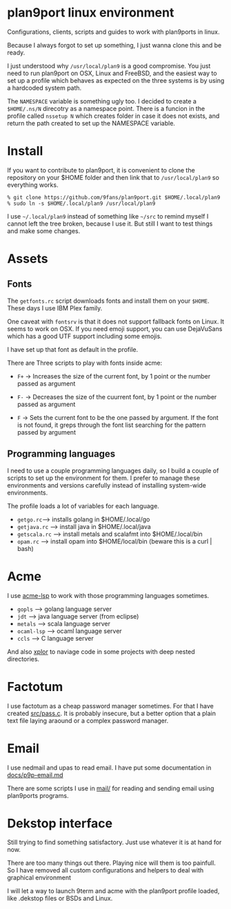 # plan9port linux environment

Configurations, clients, scripts and guides to work with plan9ports
in linux.

Because I always forgot to set up something, I just wanna clone this
and be ready.

I just understood why  `/usr/local/plan9` is a good compromise. You just
need to run plan9port on OSX, Linux and FreeBSD, and the easiest way to
set up a profile which behaves as expected on the three systems is by
using a hardcoded system path.

The `NAMESPACE` variable is something ugly too. I decided to create a
`$HOME/.ns/N` direcotry as a namespace point. There is a funcion in
the profile called `nssetup N` which creates folder in case it does not
exists, and return the path created to set up the NAMESPACE variable.

# Install

If you want to contribute to plan9port, it is convenient to clone the
repository on your $HOME folder and then link that to `/usr/local/plan9`
so everything works.

````
% git clone https://github.com/9fans/plan9port.git $HOME/.local/plan9
% sudo ln -s $HOME/.local/plan9 /usr/local/plan9
````

I use `~/.local/plan9` instead of something like `~/src` to remind myself
I cannot left the tree broken, because I use it. But still I want to test
things and make some changes.


# Assets

## Fonts

The `getfonts.rc` script downloads fonts and install them on your `$HOME`.
These days I use IBM Plex family.

One caveat with `fontsrv` is that it does not support fallback fonts on
Linux. It seems to work on OSX. If you need emoji support,
you can use DejaVuSans which has a good UTF support including some emojis.

I have set up that font as default in the profile.

There are Three scripts to play with fonts inside acme:

- `F+` → Increases the size of the current font, by 1 point or the number
passed as argument

- `F-` → Decreases the size of the cuurrent font, by 1 point or the
number passed as argument

- `F` → Sets the current font to be the one passed by argument. If the
font is not found, it greps through the font list searching for the
pattern passed by argument

## Programming languages

I need to use a couple programming languages daily, so I build a couple of scripts to set up the environment for them.
I prefer to manage these environments and versions carefully instead of installing system-wide environments.

The profile loads a lot of variables for each language.

 - `getgo.rc`--> installs golang in $HOME/.local/go
 - `getjava.rc` --> install java in $HOME/.local/java
 - `getscala.rc` --> install metals and scalafmt into $HOME/.local/bin
 - `opam.rc` --> install opam into $HOME/local/bin (beware this is a curl | bash)

# Acme

I use [acme-lsp](https://github.com/fhs/acme-lsp) to work with those
programming languages sometimes.

 - `gopls` --> golang language server
 - `jdt` --> java language server (from eclipse)
 - `metals` --> scala language server
 - `ocaml-lsp` --> ocaml language server
 - `ccls` --> C language server

And also [xplor](https://github.com/mpl/xplor) to naviage code in some
projects with deep nested directories.

# Factotum

I use factotum as a cheap password manager sometimes. For that I have
created [src/pass.c](src/pass.c). It is probably insecure, but a better
option that a plain text file laying araound or a complex password
manager.


# Email

I use nedmail and upas to read email. I have put some documentation in
[docs/p9p-email.md](docs/p9p-email.md)

There are some scripts I use in [mail/](mail/) for reading and sending
email using plan9ports programs.

# Dekstop interface

Still trying to find something satisfactory. Just use whatever it is at
hand for now.

There are too many things out there. Playing nice will them is too
painfull. So I have removed all custom configurations and helpers to
deal with graphical environment

I will let  a way to launch 9term and acme with the plan9port profile
loaded, like .dekstop files or BSDs and Linux.

